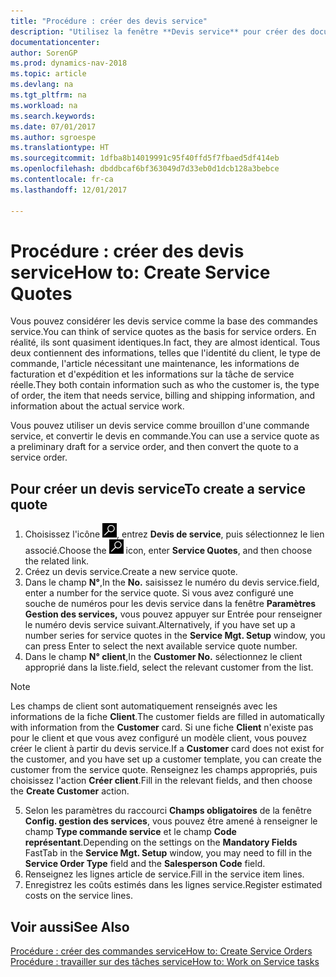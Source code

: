 ```yaml
---
title: "Procédure : créer des devis service"
description: "Utilisez la fenêtre **Devis service** pour créer des documents dans lesquels vous saisissez des informations sur un service, tel que les réparations et l'entretien, pour des articles de service à la demande du client. Vous pouvez utiliser un devis service comme brouillon d'une commande service, et convertir le devis en commande."
documentationcenter: 
author: SorenGP
ms.prod: dynamics-nav-2018
ms.topic: article
ms.devlang: na
ms.tgt_pltfrm: na
ms.workload: na
ms.search.keywords: 
ms.date: 07/01/2017
ms.author: sgroespe
ms.translationtype: HT
ms.sourcegitcommit: 1dfba8b14019991c95f40ffd5f7fbaed5df414eb
ms.openlocfilehash: dbddbcaf6bf363049d7d33eb0d1dcb128a3bebce
ms.contentlocale: fr-ca
ms.lasthandoff: 12/01/2017

---
```

# <a name="how-to-create-service-quotes"></a><span data-ttu-id="453b0-104">Procédure : créer des devis service</span><span class="sxs-lookup"><span data-stu-id="453b0-104">How to: Create Service Quotes</span></span>
<span data-ttu-id="453b0-105">Vous pouvez considérer les devis service comme la base des commandes service.</span><span class="sxs-lookup"><span data-stu-id="453b0-105">You can think of service quotes as the basis for service orders.</span></span> <span data-ttu-id="453b0-106">En réalité, ils sont quasiment identiques.</span><span class="sxs-lookup"><span data-stu-id="453b0-106">In fact, they are almost identical.</span></span> <span data-ttu-id="453b0-107">Tous deux contiennent des informations, telles que l'identité du client, le type de commande, l'article nécessitant une maintenance, les informations de facturation et d'expédition et les informations sur la tâche de service réelle.</span><span class="sxs-lookup"><span data-stu-id="453b0-107">They both contain information such as who the customer is, the type of order, the item that needs service, billing and shipping information, and information about the actual service work.</span></span>
 
<span data-ttu-id="453b0-108">Vous pouvez utiliser un devis service comme brouillon d'une commande service, et convertir le devis en commande.</span><span class="sxs-lookup"><span data-stu-id="453b0-108">You can use a service quote as a preliminary draft for a service order, and then convert the quote to a service order.</span></span>  
  
## <a name="to-create-a-service-quote"></a><span data-ttu-id="453b0-109">Pour créer un devis service</span><span class="sxs-lookup"><span data-stu-id="453b0-109">To create a service quote</span></span>  
1. <span data-ttu-id="453b0-110">Choisissez l'icône ![Page ou rapport pour la recherche](media/ui-search/search_small.png "icône Page ou rapport pour la recherche"), entrez **Devis de service**, puis sélectionnez le lien associé.</span><span class="sxs-lookup"><span data-stu-id="453b0-110">Choose the ![Search for Page or Report](media/ui-search/search_small.png "Search for Page or Report icon") icon, enter **Service Quotes**, and then choose the related link.</span></span>  
2. <span data-ttu-id="453b0-111">Créez un devis service.</span><span class="sxs-lookup"><span data-stu-id="453b0-111">Create a new service quote.</span></span>  
3. <span data-ttu-id="453b0-112">Dans le champ **N°**,</span><span class="sxs-lookup"><span data-stu-id="453b0-112">In the **No.**</span></span> <span data-ttu-id="453b0-113">saisissez le numéro du devis service.</span><span class="sxs-lookup"><span data-stu-id="453b0-113">field, enter a number for the service quote.</span></span> <span data-ttu-id="453b0-114">Si vous avez configuré une souche de numéros pour les devis service dans la fenêtre **Paramètres Gestion des services,** vous pouvez appuyer sur Entrée pour renseigner le numéro devis service suivant.</span><span class="sxs-lookup"><span data-stu-id="453b0-114">Alternatively, if you have set up a number series for service quotes in the **Service Mgt. Setup** window, you can press Enter to select the next available service quote number.</span></span>  
4. <span data-ttu-id="453b0-115">Dans le champ **N° client**,</span><span class="sxs-lookup"><span data-stu-id="453b0-115">In the **Customer No.**</span></span>  <span data-ttu-id="453b0-116">sélectionnez le client approprié dans la liste.</span><span class="sxs-lookup"><span data-stu-id="453b0-116">field, select the relevant customer from the list.</span></span>  

  > [!Note]  
  >  <span data-ttu-id="453b0-117">Les champs de client sont automatiquement renseignés avec les informations de la fiche **Client**.</span><span class="sxs-lookup"><span data-stu-id="453b0-117">The customer fields are filled in automatically with information from the **Customer** card.</span></span> <span data-ttu-id="453b0-118">Si une fiche **Client** n'existe pas pour le client et que vous avez configuré un modèle client, vous pouvez créer le client à partir du devis service.</span><span class="sxs-lookup"><span data-stu-id="453b0-118">If a **Customer** card does not exist for the customer, and you have set up a customer template, you can create the customer from the service quote.</span></span> <span data-ttu-id="453b0-119">Renseignez les champs appropriés, puis choisissez l'action **Créer client**.</span><span class="sxs-lookup"><span data-stu-id="453b0-119">Fill in the relevant fields, and then choose the **Create Customer** action.</span></span>  
  
5. <span data-ttu-id="453b0-120">Selon les paramètres du raccourci **Champs obligatoires** de la fenêtre **Config. gestion des services**, vous pouvez être amené à renseigner le champ **Type commande service** et le champ **Code représentant**.</span><span class="sxs-lookup"><span data-stu-id="453b0-120">Depending on the settings on the **Mandatory Fields** FastTab in the **Service Mgt. Setup** window, you may need to fill in the **Service Order Type** field and the **Salesperson Code** field.</span></span>  
6. <span data-ttu-id="453b0-121">Renseignez les lignes article de service.</span><span class="sxs-lookup"><span data-stu-id="453b0-121">Fill in the service item lines.</span></span>  
7. <span data-ttu-id="453b0-122">Enregistrez les coûts estimés dans les lignes service.</span><span class="sxs-lookup"><span data-stu-id="453b0-122">Register estimated costs on the service lines.</span></span>  
  
## <a name="see-also"></a><span data-ttu-id="453b0-123">Voir aussi</span><span class="sxs-lookup"><span data-stu-id="453b0-123">See Also</span></span>  
[<span data-ttu-id="453b0-124">Procédure : créer des commandes service</span><span class="sxs-lookup"><span data-stu-id="453b0-124">How to: Create Service Orders</span></span>](service-how-to-create-service-orders.md)  
[<span data-ttu-id="453b0-125">Procédure : travailler sur des tâches service</span><span class="sxs-lookup"><span data-stu-id="453b0-125">How to: Work on Service tasks</span></span>](service-how-to-work-on-service-tasks.md)  

 
